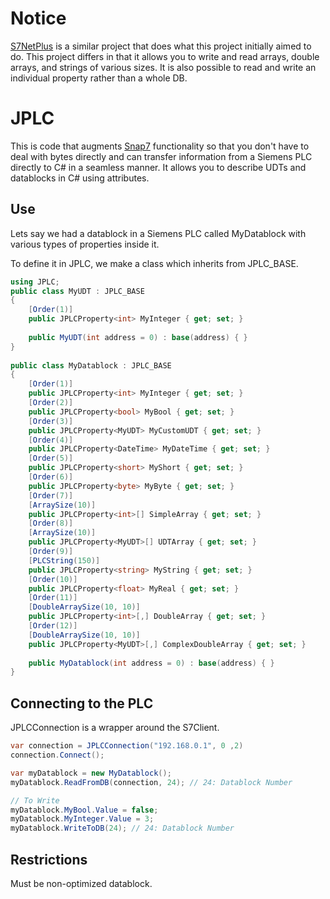 # Notice
[S7NetPlus](https://github.com/S7NetPlus) is a similar project that does what this project initially aimed to do. This project differs in that it allows you to write and read arrays, double arrays, and strings of various sizes. It is also possible to read and write an individual property rather than a whole DB.

# JPLC
This is code that augments [Snap7](http://snap7.sourceforge.net/) functionality so that you don't have to deal with bytes directly and can transfer information from a Siemens PLC directly to C# in a seamless manner. It allows you to describe UDTs and datablocks in C# using attributes. 

## Use
Lets say we had a datablock in a Siemens PLC called MyDatablock with various types of properties inside it. 

To define it in JPLC, we make a class which inherits from JPLC_BASE. 


```c#
using JPLC;
public class MyUDT : JPLC_BASE
{
    [Order(1)]
    public JPLCProperty<int> MyInteger { get; set; }
    
    public MyUDT(int address = 0) : base(address) { }
}
    
public class MyDatablock : JPLC_BASE
{
    [Order(1)]
    public JPLCProperty<int> MyInteger { get; set; }
    [Order(2)]
    public JPLCProperty<bool> MyBool { get; set; }
    [Order(3)]
    public JPLCProperty<MyUDT> MyCustomUDT { get; set; }
    [Order(4)]
    public JPLCProperty<DateTime> MyDateTime { get; set; }
    [Order(5)]
    public JPLCProperty<short> MyShort { get; set; }
    [Order(6)]
    public JPLCProperty<byte> MyByte { get; set; }
    [Order(7)]
    [ArraySize(10)]
    public JPLCProperty<int>[] SimpleArray { get; set; }
    [Order(8)]
    [ArraySize(10)]
    public JPLCProperty<MyUDT>[] UDTArray { get; set; }
    [Order(9)]
    [PLCString(150)]
    public JPLCProperty<string> MyString { get; set; }
    [Order(10)]
    public JPLCProperty<float> MyReal { get; set; }
    [Order(11)]
    [DoubleArraySize(10, 10)]
    public JPLCProperty<int>[,] DoubleArray { get; set; }
    [Order(12)]
    [DoubleArraySize(10, 10)]
    public JPLCProperty<MyUDT>[,] ComplexDoubleArray { get; set; }
    
    public MyDatablock(int address = 0) : base(address) { }
}
```

## Connecting to the PLC

JPLCConnection is a wrapper around the S7Client.

```c#
var connection = JPLCConnection("192.168.0.1", 0 ,2)
connection.Connect(); 

var myDatablock = new MyDatablock();
myDatablock.ReadFromDB(connection, 24); // 24: Datablock Number

// To Write
myDatablock.MyBool.Value = false;
myDatablock.MyInteger.Value = 3;
myDatablock.WriteToDB(24); // 24: Datablock Number
```

## Restrictions
Must be non-optimized datablock.

